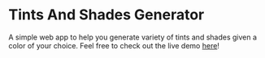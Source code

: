 # Tints And Shades Generator

A simple web app to help you generate variety of tints and shades given a color of your choice. Feel free to check out the live demo [here](https://tints-and-shades-generator.netlify.app)!

